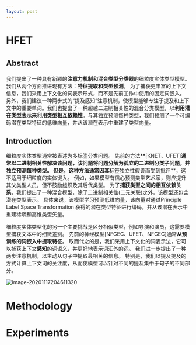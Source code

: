 ```yaml
---
layout: post
---
```




# HFET

## Abstract　

我们提出了一种具有新颖的**注意力机制和混合类型分类器**的细粒度实体类型模型。 我们从两个方面推进现有方法：**特征提取和类型预测**。 为了捕获更丰富的上下文信息，我们采用上下文化的词表示形式，而不是先前工作中使用的固定词嵌入。 另外，我们建议一种两步式的“提及感知”注意机制，使模型能够专注于提及和上下文中的重要单词。我们也提出了一种超越二进制相关性的混合分类模型，以**利用潜在类型表示来利用类型相互依赖性**。与其独立预测每种类型，我们预测了一个可编码潜在类型特征的低维向量，并从该潜在表示中重建了类型向量。

## Introduction

细粒度实体类型通常被表述为多标签分类问题。 先前的方法**[KNET、UFET]**通常以二进制相关性解决该问题，该问题将问题分解为孤立的二进制分类子问题，并独立预测每种类型。 但是，这种方法通常因其**标签独立性假设而受到批评**，这不适用于细粒度的实体键入。 例如，如果模型有信心预测类型艺术家，则应提升其父类型人员，但不鼓励组织及其后代类型。 为了**捕获类型之间的相互依赖关系**，我们提出了一种混合模型，除了二进制相关性(二元关联)之外，该模型还包含潜在类型表示。 具体来说，该模型学习预测低维向量，该向量对通过Principle Label Space Transformation  获得的潜在类型特征进行编码，并从该潜在表示中重建稀疏和高维类型矢量。

细粒度实体类型化的另一个主要挑战是区分相似类型，例如导演和演员，这需要模型捕获文本中的细微差别。 先前的神经模型[NFGEC、UFET、NFGEC]通常**从预训练的词嵌入中提取特征**。 取而代之的是，我们采用上下文化的词表示法，它可以捕获上下文**感知**的词语义，并更好地表示词汇外的词。 我们进一步提出了一种两步注意机制，以主动从句子中提取最相关的信息。 特别是，我们以提及提及的方式计算上下文词的关注度，从而使模型可以针对不同的提及集中于句子的不同部分。 

![image-20201117204611320](C:\Users\wxl\AppData\Roaming\Typora\typora-user-images\image-20201117204611320.png)

# Methodology



# Experiments

